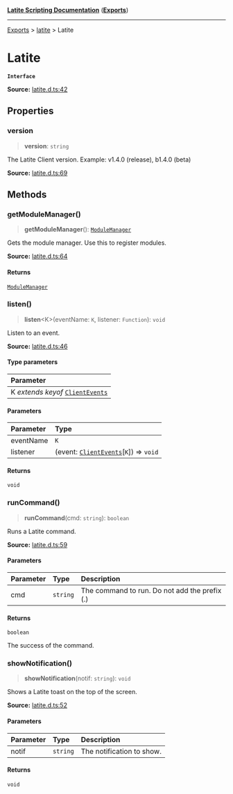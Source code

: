 [**Latite Scripting Documentation**](../../README.md) ([**Exports**](../../exports.md))

---

[Exports](../../exports.md) > [latite](../index.md) > Latite

# Latite

**`Interface`**

**Source:** [latite.d.ts:42](https://github.com/LatiteScripting/latitescripting.github.io/blob/5646e2d/definitions/latite.d.ts#L42)

## Properties

### version

> **version**: `string`

The Latite Client version. Example: v1.4.0 (release), b1.4.0 (beta)

**Source:** [latite.d.ts:69](https://github.com/LatiteScripting/latitescripting.github.io/blob/5646e2d/definitions/latite.d.ts#L69)

## Methods

### getModuleManager()

> **getModuleManager**(): [`ModuleManager`](../../module.mmgr/interfaces/interface.ModuleManager.md)

Gets the module manager. Use this to register modules.

**Source:** [latite.d.ts:64](https://github.com/LatiteScripting/latitescripting.github.io/blob/5646e2d/definitions/latite.d.ts#L64)

#### Returns

[`ModuleManager`](../../module.mmgr/interfaces/interface.ModuleManager.md)

### listen()

> **listen**\<K\>(eventName: `K`, listener: `Function`): `void`

Listen to an event.

**Source:** [latite.d.ts:46](https://github.com/LatiteScripting/latitescripting.github.io/blob/5646e2d/definitions/latite.d.ts#L46)

#### Type parameters

| Parameter                                                       |
| :-------------------------------------------------------------- |
| K _extends_ _keyof_ [`ClientEvents`](interface.ClientEvents.md) |

#### Parameters

| Parameter | Type                                                                |
| :-------- | :------------------------------------------------------------------ |
| eventName | `K`                                                                 |
| listener  | (event: [`ClientEvents`](interface.ClientEvents.md)[`K`]) => `void` |

#### Returns

`void`

### runCommand()

> **runCommand**(cmd: `string`): `boolean`

Runs a Latite command.

**Source:** [latite.d.ts:59](https://github.com/LatiteScripting/latitescripting.github.io/blob/5646e2d/definitions/latite.d.ts#L59)

#### Parameters

| Parameter | Type     | Description                                   |
| :-------- | :------- | :-------------------------------------------- |
| cmd       | `string` | The command to run. Do not add the prefix (.) |

#### Returns

`boolean`

The success of the command.

### showNotification()

> **showNotification**(notif: `string`): `void`

Shows a Latite toast on the top of the screen.

**Source:** [latite.d.ts:52](https://github.com/LatiteScripting/latitescripting.github.io/blob/5646e2d/definitions/latite.d.ts#L52)

#### Parameters

| Parameter | Type     | Description               |
| :-------- | :------- | :------------------------ |
| notif     | `string` | The notification to show. |

#### Returns

`void`
